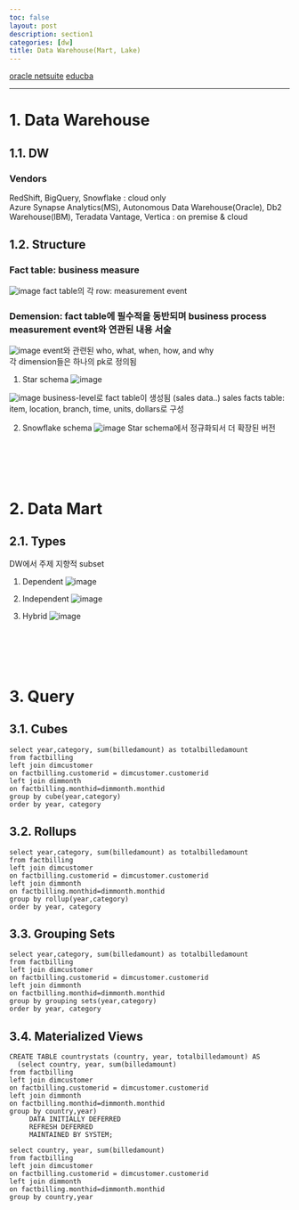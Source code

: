 ```yaml
---
toc: false
layout: post
description: section1
categories: [dw]
title: Data Warehouse(Mart, Lake)
---
```


[oracle netsuite](https://www.netsuite.com/portal/resource/articles/data-warehouse/data-mart.shtml)
[educba](https://www.educba.com/star-schema-vs-snowflake-schema/)

---

# 1. Data Warehouse

## 1.1. DW

### Vendors

RedShift, BigQuery, Snowflake : cloud only  
Azure Synapse Analytics(MS), Autonomous Data Warehouse(Oracle), Db2 Warehouse(IBM), Teradata Vantage, Vertica : on premise & cloud  

## 1.2. Structure  

### Fact table: business measure  
![image](https://user-images.githubusercontent.com/83441376/158987751-652985de-6866-4ac7-8eff-1263022a376c.png)
fact table의 각 row: measurement event  

### Demension: fact table에 필수적을 동반되며 business process measurement event와 연관된 내용 서술  
![image](https://user-images.githubusercontent.com/83441376/158987764-5088bb75-6e67-44df-8df3-75b075ffd561.png)
event와 관련된 who, what, when, how, and why  
각 dimension들은 하나의 pk로 정의됨
 
1) Star schema
![image](https://user-images.githubusercontent.com/83441376/158987980-2b1e3787-bd11-498c-9e00-059f43bad09c.png)

![image](https://user-images.githubusercontent.com/83441376/158989547-49ea859b-aaca-4a5d-8318-a37f06582050.png)
business-level로 fact table이 생성됨 (sales data..)
sales facts table: item, location, branch, time, units, dollars로 구성

2) Snowflake schema
![image](https://user-images.githubusercontent.com/83441376/158989694-785ee7aa-c029-406a-8d57-fe53e269e10a.png)
Star schema에서 정규화되서 더 확장된 버전  



<br><br>
---
# 2. Data Mart

## 2.1. Types 
DW에서 주제 지향적 subset

1) Dependent 
![image](https://user-images.githubusercontent.com/83441376/158984922-c57a61c6-03dc-4ef6-a635-c94dd9c4c9e6.png)


2) Independent
![image](https://user-images.githubusercontent.com/83441376/158985009-6019b49b-cb5a-47ff-8d9e-0b22aa4c76dc.png)


3) Hybrid
![image](https://user-images.githubusercontent.com/83441376/158985244-d1b42efd-fe4a-49e1-9221-62a40b7efd76.png)





<br><br>
---

# 3. Query

## 3.1. Cubes

```
select year,category, sum(billedamount) as totalbilledamount
from factbilling
left join dimcustomer
on factbilling.customerid = dimcustomer.customerid
left join dimmonth
on factbilling.monthid=dimmonth.monthid
group by cube(year,category)
order by year, category
```
## 3.2. Rollups
```
select year,category, sum(billedamount) as totalbilledamount
from factbilling
left join dimcustomer
on factbilling.customerid = dimcustomer.customerid
left join dimmonth
on factbilling.monthid=dimmonth.monthid
group by rollup(year,category)
order by year, category
```

## 3.3. Grouping Sets

```
select year,category, sum(billedamount) as totalbilledamount
from factbilling
left join dimcustomer
on factbilling.customerid = dimcustomer.customerid
left join dimmonth
on factbilling.monthid=dimmonth.monthid
group by grouping sets(year,category)
order by year, category
```

## 3.4. Materialized Views

```
CREATE TABLE countrystats (country, year, totalbilledamount) AS
  (select country, year, sum(billedamount)
from factbilling
left join dimcustomer
on factbilling.customerid = dimcustomer.customerid
left join dimmonth
on factbilling.monthid=dimmonth.monthid
group by country,year)
     DATA INITIALLY DEFERRED
     REFRESH DEFERRED
     MAINTAINED BY SYSTEM;
```

```
select country, year, sum(billedamount)
from factbilling
left join dimcustomer
on factbilling.customerid = dimcustomer.customerid
left join dimmonth
on factbilling.monthid=dimmonth.monthid
group by country,year
```

<br><br>
---
